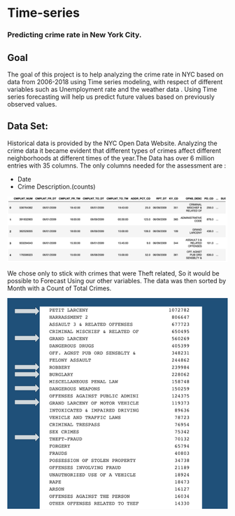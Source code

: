 # Time-series

### Predicting crime rate in New York City. 


## Goal


The goal of this project is to help analyzing the crime rate in NYC based on data from 2006-2018 using Time series modeling, with respect of different variables such as Unemployment rate and the weather data . Using Time series forecasting  will help us predict future values based on previously observed values.



## Data Set:

Historical data is provided by the NYC Open Data Website. Analyzing the crime data it became evident that different types of crimes affect different neighborhoods at different times of the year.The Data has over 6 million entries with 35 columns. The only columns needed for the assessment are :
- Date
- Crime Description.(counts)

<p align='center'>
    <img src='./Pictures/RATE Table.png' title='Data Set'>
</p>


We chose only to stick with crimes that were Theft related, So it would be possible to Forecast Using our other variables.
The data was then sorted by Month with a Count of Total Crimes.

<p align='center'>
    <img src='./Pictures/Ctable.png' title='Data Set'>
</p>





